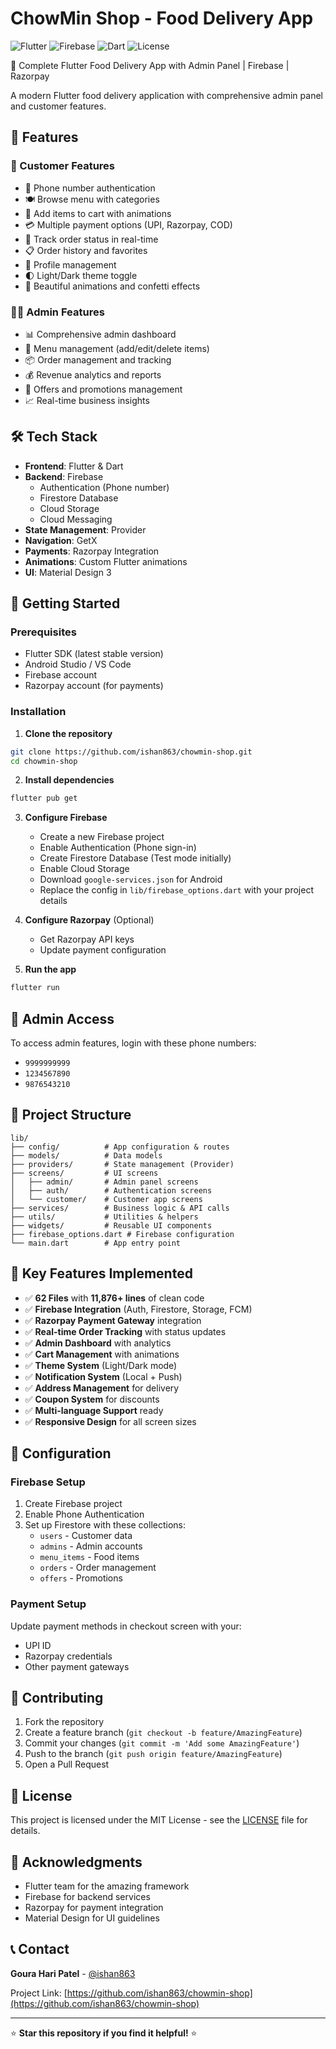 # ChowMin Shop - Food Delivery App

![Flutter](https://img.shields.io/badge/Flutter-02569B?style=for-the-badge&logo=flutter&logoColor=white)
![Firebase](https://img.shields.io/badge/Firebase-039BE5?style=for-the-badge&logo=Firebase&logoColor=white)
![Dart](https://img.shields.io/badge/Dart-0175C2?style=for-the-badge&logo=dart&logoColor=white)
![License](https://img.shields.io/badge/License-MIT-green.svg?style=for-the-badge)

🍜 Complete Flutter Food Delivery App with Admin Panel | Firebase | Razorpay

A modern Flutter food delivery application with comprehensive admin panel and customer features.

## 🚀 Features

### 👥 Customer Features
- 📱 Phone number authentication
- 🍽️ Browse menu with categories  
- 🛒 Add items to cart with animations
- 💳 Multiple payment options (UPI, Razorpay, COD)
- 📍 Track order status in real-time
- 📋 Order history and favorites
- 👤 Profile management
- 🌓 Light/Dark theme toggle
- 🎉 Beautiful animations and confetti effects

### 👨‍💼 Admin Features
- 📊 Comprehensive admin dashboard
- 🍕 Menu management (add/edit/delete items)
- 📦 Order management and tracking
- 💰 Revenue analytics and reports
- 🎯 Offers and promotions management
- 📈 Real-time business insights

## 🛠️ Tech Stack

- **Frontend**: Flutter & Dart
- **Backend**: Firebase
  - Authentication (Phone number)
  - Firestore Database
  - Cloud Storage
  - Cloud Messaging
- **State Management**: Provider
- **Navigation**: GetX
- **Payments**: Razorpay Integration
- **Animations**: Custom Flutter animations
- **UI**: Material Design 3

## 🚀 Getting Started

### Prerequisites
- Flutter SDK (latest stable version)
- Android Studio / VS Code
- Firebase account
- Razorpay account (for payments)

### Installation

1. **Clone the repository**
```bash
git clone https://github.com/ishan863/chowmin-shop.git
cd chowmin-shop
```

2. **Install dependencies**
```bash
flutter pub get
```

3. **Configure Firebase**
   - Create a new Firebase project
   - Enable Authentication (Phone sign-in)
   - Create Firestore Database (Test mode initially)
   - Enable Cloud Storage
   - Download `google-services.json` for Android
   - Replace the config in `lib/firebase_options.dart` with your project details

4. **Configure Razorpay** (Optional)
   - Get Razorpay API keys
   - Update payment configuration

5. **Run the app**
```bash
flutter run
```

## 🔐 Admin Access

To access admin features, login with these phone numbers:
- `9999999999`
- `1234567890` 
- `9876543210`

## 📁 Project Structure

```
lib/
├── config/          # App configuration & routes
├── models/          # Data models
├── providers/       # State management (Provider)
├── screens/         # UI screens
│   ├── admin/       # Admin panel screens
│   ├── auth/        # Authentication screens
│   └── customer/    # Customer app screens
├── services/        # Business logic & API calls
├── utils/           # Utilities & helpers
├── widgets/         # Reusable UI components
├── firebase_options.dart # Firebase configuration
└── main.dart        # App entry point
```

## 🎯 Key Features Implemented

- ✅ **62 Files** with **11,876+ lines** of clean code
- ✅ **Firebase Integration** (Auth, Firestore, Storage, FCM)
- ✅ **Razorpay Payment Gateway** integration
- ✅ **Real-time Order Tracking** with status updates
- ✅ **Admin Dashboard** with analytics
- ✅ **Cart Management** with animations
- ✅ **Theme System** (Light/Dark mode)
- ✅ **Notification System** (Local + Push)
- ✅ **Address Management** for delivery
- ✅ **Coupon System** for discounts
- ✅ **Multi-language Support** ready
- ✅ **Responsive Design** for all screen sizes

## 🔧 Configuration

### Firebase Setup
1. Create Firebase project
2. Enable Phone Authentication
3. Set up Firestore with these collections:
   - `users` - Customer data
   - `admins` - Admin accounts  
   - `menu_items` - Food items
   - `orders` - Order management
   - `offers` - Promotions

### Payment Setup
Update payment methods in checkout screen with your:
- UPI ID
- Razorpay credentials
- Other payment gateways

## 🤝 Contributing

1. Fork the repository
2. Create a feature branch (`git checkout -b feature/AmazingFeature`)
3. Commit your changes (`git commit -m 'Add some AmazingFeature'`)
4. Push to the branch (`git push origin feature/AmazingFeature`)
5. Open a Pull Request

## 📄 License

This project is licensed under the MIT License - see the [LICENSE](LICENSE) file for details.

## 🙏 Acknowledgments

- Flutter team for the amazing framework
- Firebase for backend services
- Razorpay for payment integration
- Material Design for UI guidelines

## 📞 Contact

**Goura Hari Patel** - [@ishan863](https://github.com/ishan863)

Project Link: [https://github.com/ishan863/chowmin-shop](https://github.com/ishan863/chowmin-shop)

---

⭐ **Star this repository if you find it helpful!** ⭐
